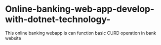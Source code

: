 # Online-banking-web-app-develop-with-dotnet-technology-
This online banking webapp is can function basic CURD operation in bank website
